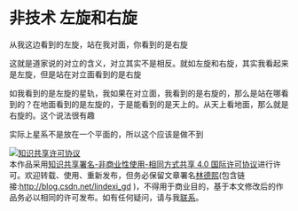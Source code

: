 # 非技术 左旋和右旋

从我这边看到的左旋，站在我对面，你看到的是右旋

<!--more-->
<!-- 不发布 -->

这就是道家说的对立的含义，对立其实不是相反。就如左旋和右旋，其实我看起来是左旋，但是站在对立面看到的是右旋

如我看到的是左旋的星轨，我如果在对立面，我看到的是右旋的，那么是站在哪看到的？在地面看到的是左旋的，于是能看到的是天上的。从天上看地面，那么就是右旋的。这个说法很有趣

实际上星系不是放在一个平面的，所以这个应该是做不到

<a rel="license" href="http://creativecommons.org/licenses/by-nc-sa/4.0/"><img alt="知识共享许可协议" style="border-width:0" src="https://licensebuttons.net/l/by-nc-sa/4.0/88x31.png" /></a><br />本作品采用<a rel="license" href="http://creativecommons.org/licenses/by-nc-sa/4.0/">知识共享署名-非商业性使用-相同方式共享 4.0 国际许可协议</a>进行许可。欢迎转载、使用、重新发布，但务必保留文章署名[林德熙](http://blog.csdn.net/lindexi_gd)(包含链接:http://blog.csdn.net/lindexi_gd )，不得用于商业目的，基于本文修改后的作品务必以相同的许可发布。如有任何疑问，请与我[联系](mailto:lindexi_gd@163.com)。
